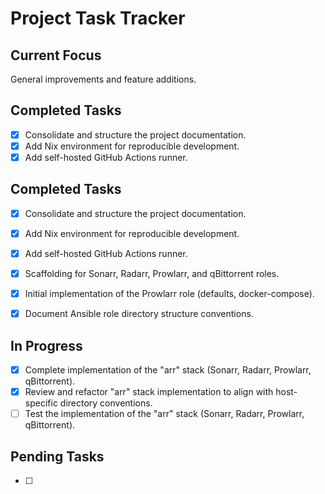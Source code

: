 # Project Task Tracker

## Current Focus
General improvements and feature additions.

## Completed Tasks
- [x] Consolidate and structure the project documentation.
- [x] Add Nix environment for reproducible development.
- [x] Add self-hosted GitHub Actions runner.

## Completed Tasks
- [x] Consolidate and structure the project documentation.
- [x] Add Nix environment for reproducible development.
- [x] Add self-hosted GitHub Actions runner.
- [x] Scaffolding for Sonarr, Radarr, Prowlarr, and qBittorrent roles.
- [x] Initial implementation of the Prowlarr role (defaults, docker-compose).

- [x] Document Ansible role directory structure conventions.

## In Progress
- [x] Complete implementation of the "arr" stack (Sonarr, Radarr, Prowlarr, qBittorrent).
- [x] Review and refactor "arr" stack implementation to align with host-specific directory conventions.
- [ ] Test the implementation of the "arr" stack (Sonarr, Radarr, Prowlarr, qBittorrent).

## Pending Tasks
- [ ]
